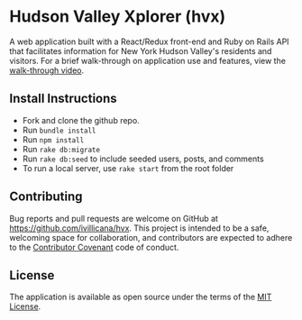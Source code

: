 # Hudson Valley Xplorer (hvx)
A web application built with a React/Redux front-end and Ruby on Rails API that facilitates information for New York Hudson Valley's residents and visitors. For a brief walk-through on application use and features, view the [walk-through video](https://youtu.be/t6htcfnShfM).

## Install Instructions
- Fork and clone the github repo.
- Run `bundle install`
- Run `npm install`
- Run `rake db:migrate`
- Run `rake db:seed` to include seeded users, posts, and comments
- To run a local server, use `rake start` from the root folder

## Contributing

Bug reports and pull requests are welcome on GitHub at https://github.com/ivillicana/hvx. This project is intended to be a safe, welcoming space for collaboration, and contributors are expected to adhere to the [Contributor Covenant](http://contributor-covenant.org) code of conduct.

## License

The application is available as open source under the terms of the [MIT License](https://opensource.org/licenses/MIT).
